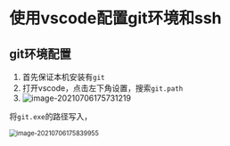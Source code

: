# 使用vscode配置git环境和ssh

## git环境配置

1. 首先保证本机安装有`git`
2. 打开vscode，点击左下角设置，搜索`git.path`
3. ![image-20210706175731219](https://aironi.oss-cn-beijing.aliyuncs.com/typro_image/image-20210706175731219.png)

将`git.exe`的路径写入，

<img src="https://aironi.oss-cn-beijing.aliyuncs.com/typro_image/image-20210706175839955.png" alt="image-20210706175839955" style="zoom:80%;" />

